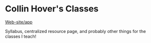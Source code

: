 Collin Hover's Classes
========

[Web-site/app](http://collinhover.com/classes)

Syllabus, centralized resource page, and probably other things for the classes I teach!